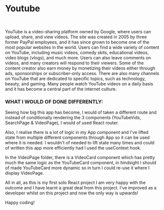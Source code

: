# Youtube

<br/>

YouTube is a video-sharing platform owned by Google, where users can upload, share, and view videos. The site was created in 2005 by three former PayPal employees, and it has since grown to become one of the most popular websites in the world.
Users can find a wide variety of content on YouTube, including music videos, comedy skits, educational videos, video blogs (vlogs), and much more.
Users can also leave comments on videos, and many creators will respond to their viewers. Some of the content creator also earn money by monetizing their videos either through ads, sponsorships or subscriber-only access.
There are also many channels on YouTube that are dedicated to specific topics, such as technology, beauty, and gaming. Many people watch YouTube videos on a daily basis and it has become a central part of the internet culture.


### WHAT I WOULD OF DONE DIFFERENTLY:

Seeing how big this app has become, I would of taken a different route and instead of conditionally rendering the 3 components (YouTubeVids, SearchPage & VideoPage), I would of used React router.

Also, I realise there is a lot of logic in my App component and I've lifted state from multiple different components through App so it can be used where it is needed. I wouldn't of needed to lift state many times and could of written this app more efficiently had I used the useContext hook.

In the VideoPage folder, there is a VideoCard component which has pretty much the same logic as the YouTubeCard component, in hindsight I should of made YouTubeCard more dynamic so in turn I could re-use it where I display VideoPage.

All in all, as this is my first solo React project I am very happy with the outcome and I have learnt a great deal from this project. I've improved as a developer whilst on this project and now the only way is upwards!

Happy coding!

